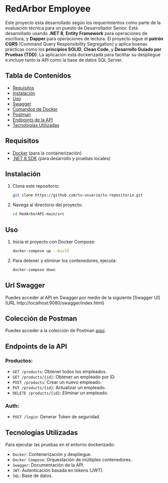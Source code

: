 # RedArbor Employee

Este proyecto esta desarrollado según los requerimientos como parte de la evaluación técnica para un puesto de Desarrollador Senior. 
Está desarrollado usando **.NET 8**, **Entity Framework** para operaciones de escritura, y **Dapper** para operaciones de lectura. 
El proyecto sigue el **patrón CQRS** (Command Query Responsibility Segregation) y aplica buenas prácticas 
como los **principios SOLID**, **Clean Code**, y **Desarrollo Guiado por Pruebas (TDD)**. 
La aplicación está dockerizada para facilitar su despliegue e incluye tanto la API como la base de datos SQL Server.

## Tabla de Contenidos

- [Requisitos](#requisitos)
- [Instalación](#instalación)
- [Uso](#uso)
- [Swagger](#url-swagger)
- [Comandos de Docker](#comandos-de-docker)
- [Postman](#Colección-de-Postman)
- [Endpoints de la API](#endpoints-de-la-api)
- [Tecnologías Utilizadas](#tecnologías-utilizadas)

## Requisitos
- [Docker](https://www.docker.com/get-started) (para la containerización)
- [.NET 8 SDK](https://dotnet.microsoft.com/es-es/download/dotnet/8.0) (para desarrollo y pruebas locales)

## Instalación

1. Clona este repositorio:
   ```bash
   git clone https://github.com/tu-usuario/tu-repositorio.git

2. Navega al directorio del proyecto:
   ```bash
   cd RedArborAPI-main/src

## Uso

1. Inicia el proyecto con Docker Compose:
   ```bash
   docker-compose up --build

2. Para detener y eliminar los contenedores, ejecuta:
   ```bash
   docker-compose down

## Url Swagger

Puedes acceder al API en Swagger por medio de la siguiente [Swagger UI](URL http://localhost:9080/swagger/index.html)

## Colección de Postman

Puedes acceder a la colección de Postman [aquí](https://github.com/juanias69/RedArborAPI/blob/main/RedArborCollection.postman_collection.json).

## Endpoints de la API

### Productos:
- `GET /products`: Obtener todos los empleados.
- `GET /products/{id}`: Obtener un empleado por ID.
- `POST /products`: Crear un nuevo empleado.
- `PUT /products/{id}`: Actualizar un empleado.
- `DELETE /products/{id}`: Eliminar un empleado.

### Auth:
- `POST /login`: Generar Token de seguridad.

## Tecnologías Utilizadas

Para ejecutar las pruebas en el entorno dockerizado:
- `Docker`: Contenerización y despliegue.
- `Docker Compose`: Orquestación de múltiples contenedores.
- `Swagger`: Documentación de la API.
- `JWT`: Autenticación basada en tokens (JWT).
- `SQL`: Base de datos.




